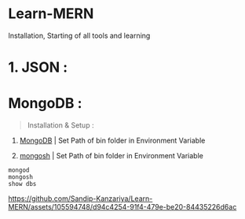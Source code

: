 # Learn-MERN
Installation, Starting of all tools and learning

# 1. JSON : 
# MongoDB : 
>Installation & Setup :


1. [MongoDB](https://www.mongodb.com/try/download/community) | Set Path of bin folder in Environment Variable

2. [mongosh](https://www.mongodb.com/try/download/shell) | Set Path of bin folder in Environment Variable    

~~~~
mongod
mongosh
show dbs
~~~~
https://github.com/Sandip-Kanzariya/Learn-MERN/assets/105594748/d94c4254-91f4-479e-be20-84435226d6ac

